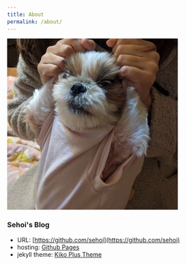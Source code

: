 ```yaml
---
title: About
permalink: /about/
---
```

![image](/images/profile_img.jpg)

### Sehoi's Blog
- URL: [https://github.com/sehoi](https://github.com/sehoi)
- hosting: [Github Pages](https://pages.github.com)
- jekyll theme: [Kiko Plus Theme](https://aweekj.github.io/Kiko-plus)
